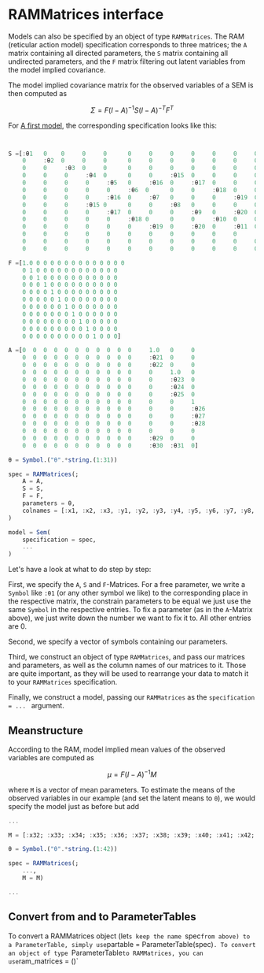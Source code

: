 # RAMMatrices interface

Models can also be specified by an object of type `RAMMatrices`. The RAM (reticular action model) specification corresponds to three matrices; the `A` matrix containing all directed parameters, the `S` matrix containing all undirected parameters, and the `F` matrix filtering out latent variables from the model implied covariance.

The model implied covariance matrix for the observed variables of a SEM is then computed as
```math
\Sigma = F(I-A)^{-1}S(I-A)^{-T}F^T
```
For [A first model](@ref), the corresponding specification looks like this:

```julia


S =[:θ1   0    0     0     0      0     0     0     0     0     0     0     0     0
    0     :θ2  0     0     0      0     0     0     0     0     0     0     0     0
    0     0     :θ3  0     0      0     0     0     0     0     0     0     0     0
    0     0     0     :θ4  0      0     0     :θ15  0     0     0     0     0     0
    0     0     0     0     :θ5   0     :θ16  0     :θ17  0     0     0     0     0
    0     0     0     0     0     :θ6  0      0     0     :θ18  0     0     0     0
    0     0     0     0     :θ16  0     :θ7   0     0     0     :θ19  0     0     0
    0     0     0     :θ15 0      0     0     :θ8   0     0     0     0     0     0
    0     0     0     0     :θ17  0     0     0     :θ9   0     :θ20  0     0     0
    0     0     0     0     0     :θ18 0      0     0     :θ10  0     0     0     0
    0     0     0     0     0     0     :θ19  0     :θ20  0     :θ11  0     0     0
    0     0     0     0     0     0     0     0     0     0     0     :θ12  0     0
    0     0     0     0     0     0     0     0     0     0     0     0     :θ13  0
    0     0     0     0     0     0     0     0     0     0     0     0     0     :θ14]

F =[1.0 0 0 0 0 0 0 0 0 0 0 0 0 0
    0 1 0 0 0 0 0 0 0 0 0 0 0 0
    0 0 1 0 0 0 0 0 0 0 0 0 0 0
    0 0 0 1 0 0 0 0 0 0 0 0 0 0
    0 0 0 0 1 0 0 0 0 0 0 0 0 0
    0 0 0 0 0 1 0 0 0 0 0 0 0 0
    0 0 0 0 0 0 1 0 0 0 0 0 0 0
    0 0 0 0 0 0 0 1 0 0 0 0 0 0
    0 0 0 0 0 0 0 0 1 0 0 0 0 0
    0 0 0 0 0 0 0 0 0 1 0 0 0 0
    0 0 0 0 0 0 0 0 0 0 1 0 0 0]

A =[0  0  0  0  0  0  0  0  0  0  0     1.0   0     0
    0  0  0  0  0  0  0  0  0  0  0     :θ21  0     0
    0  0  0  0  0  0  0  0  0  0  0     :θ22  0     0
    0  0  0  0  0  0  0  0  0  0  0     0     1.0   0
    0  0  0  0  0  0  0  0  0  0  0     0     :θ23  0
    0  0  0  0  0  0  0  0  0  0  0     0     :θ24  0
    0  0  0  0  0  0  0  0  0  0  0     0     :θ25  0
    0  0  0  0  0  0  0  0  0  0  0     0     0     1
    0  0  0  0  0  0  0  0  0  0  0     0     0     :θ26
    0  0  0  0  0  0  0  0  0  0  0     0     0     :θ27
    0  0  0  0  0  0  0  0  0  0  0     0     0     :θ28
    0  0  0  0  0  0  0  0  0  0  0     0     0     0
    0  0  0  0  0  0  0  0  0  0  0     :θ29  0     0
    0  0  0  0  0  0  0  0  0  0  0     :θ30  :θ31  0]

θ = Symbol.("θ".*string.(1:31))

spec = RAMMatrices(;
    A = A, 
    S = S, 
    F = F, 
    parameters = θ,
    colnames = [:x1, :x2, :x3, :y1, :y2, :y3, :y4, :y5, :y6, :y7, :y8, :ind60, :dem60, :dem65]
)

model = Sem(
    specification = spec,
    ...
)
```

Let's have a look at what to do step by step:

First, we specify the `A`, `S` and `F`-Matrices. For a free parameter, we write a `Symbol` like `:θ1` (or any other symbol we like) to the corresponding place in the respective matrix, the constrain parameters to be equal we just use the same `Symbol` in the respective entries. To fix a parameter (as in the `A`-Matrix above), we just write down the number we want to fix it to. All other entries are 0.

Second, we specify a vector of symbols containing our parameters.

Third, we construct an object of type `RAMMatrices`, and pass our matrices and parameters, as well as the column names of our matrices to it. Those are quite important, as they will be used to rearrange your data to match it to your `RAMMatrices` specification.

Finally, we construct a model, passing our `RAMMatrices` as the `specification = ... ` argument.

## Meanstructure

According to the RAM, model implied mean values of the observed variables are computed as
```math
\mu = F(I-A)^{-1}M
```
where `M` is a vector of mean parameters. To estimate the means of the observed variables in our example (and set the latent means to `0`), we would specify the model just as before but add 

```julia
...

M = [:x32; :x33; :x34; :x35; :x36; :x37; :x38; :x39; :x40; :x41; :x42; 0; 0; 0]

θ = Symbol.("θ".*string.(1:42))

spec = RAMMatrices(;
    ...,
    M = M)

...

```

## Convert from and to ParameterTables

To convert a RAMMatrices object (let`s keep the name `spec` from above) to a ParameterTable, simply use `partable = ParameterTable(spec)`. To convert an object of type `ParameterTable` to RAMMatrices, you can use `ram_matrices = ()`